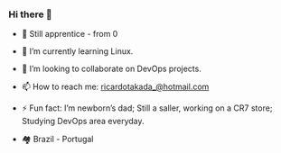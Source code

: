 ### Hi there 👋


- 🧙 Still apprentice - from 0
- 🌱 I’m currently learning Linux.
- 👯 I’m looking to collaborate on DevOps projects.
- 📫 How to reach me: ricardotakada_@hotmail.com
- ⚡ Fun fact: 
        I’m newborn’s dad;
        Still a saller, working on a CR7 store;
        Studying DevOps area everyday.
        
- 🏘️ Brazil - Portugal
